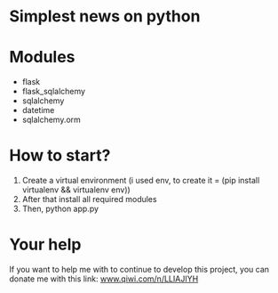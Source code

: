 # Simplest news on python

# Modules

* flask
* flask_sqlalchemy
* sqlalchemy
* datetime
* sqlalchemy.orm


# How to start?
1. Create a virtual environment (i used env, to create it = (pip install virtualenv && virtualenv env))
2. After that install all required modules
3. Then, python app.py
# Your help
If you want to help me with to continue to develop this project, you can donate me with this link:
www.qiwi.com/n/LLIAJIYH

